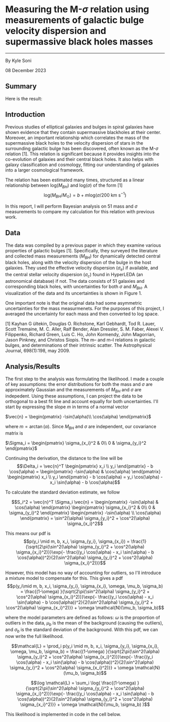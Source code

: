 # Measuring the M-$\sigma$ relation using measurements of galactic bulge velocity dispersion and supermassive black holes masses

---

By Kyle Soni

08 December 2023

## Summary

Here is the result:

## Introduction

Previous studies of elliptical galaxies and bulges in spiral galaxies have shown evidence that they contain supermassive blackholes at their center. Moreover, an important relationship which correlates the mass of the supermassive black holes to the velocity dispersion of stars in the surrounding galactic bulge has been discovered, often known as the M-$\sigma$ relation [1]. This relation is significant because it provides insights into the co-evolution of galaxies and their central black holes. It also helps with galaxy classification and cosmology, fitting our understanding of galaxies into a larger cosmological framework.

The relation has been estimated many times, structured as a linear relationship between $\text{log}(M_{BH})$ and $\text{log}(\sigma)$ of the form [1]
$$\text{log}(M_{BH}/M_\odot) = b + m \text{log}(\sigma / 200 \text{ km s$^{-1}$})$$

In this report, I will perform Bayesian analysis on 51 mass and $\sigma$ measurements to compare my calculation for this relation with previous work.

## Data

The data was compiled by a previous paper in which they examine various properties of galactic bulges [1]. Specifically, they surveyed the literature and collected mass measurements ($M_{BH}$) for dynamically detected central black holes, along with the velocity dispersion of the bulge in the host galaxies. They used the effective velocity dispersion ($\sigma_e$) if available, and the central stellar velocity dispersion ($\sigma_c$) found in HyperLEDA (an astronomical database) if not. The data consists of 51 galaxies and corresponding black holes, with uncertainties for both $\sigma$ and $M_{BH}$. A visualization of the data and its uncertainties is shown in Figure 1.

One important note is that the original data had some asymmetric uncertainties for the mass measurmenets. For the purposes of this project, I averaged the uncertainty for each mass and then converted to log space.

[1] Kayhan G ̈ultekin, Douglas O. Richstone, Karl Gebhardt, Tod R. Lauer, Scott Tremaine, M. C. Aller, Ralf Bender, Alan Dressler, S. M. Faber, Alexei V. Filippenko, Richard Green, Luis C. Ho, John Kormendy, John Magorrian, Jason Pinkney, and Christos Siopis. The m– and m–l relations in galactic bulges, and determinations of their intrinsic scatter. The Astrophysical Journal, 698(1):198, may 2009.

## Analysis/Results

The first step to the analysis was formulating the likelihood. I made a couple of key assumptions: the error distributions for both the mass and $\sigma$ are approximately Gaussian and the measurements of $M_{BH}$ and $\sigma$ are indepedent. Using these assumptions, I can project the data to be orthogonal to a best fit line and account equally for both uncertainties. I'll start by expressing the slope $m$ in terms of a normal vector

$\vec{n} =
\begin{pmatrix}
-\sin(\alpha)\\
\cos(\alpha)
\end{pmatrix}$

where $m = \arctan(\alpha)$. Since $M_{BH}$ and $\sigma$ are independent, our covariance matrix is

$\Sigma_i = 
\begin{pmatrix}
\sigma_{x_i}^2 & 0\\
0 & \sigma_{y_i}^2
\end{pmatrix}$

Continuing the derivation, the distance to the line will be 
$$\Delta_i = \vec{n}^T \begin{pmatrix} x_i \\ y_i \end{pmatrix} - b \cos(\alpha) = \begin{pmatrix} -\sin(\alpha) & \cos(\alpha) \end{pmatrix} \begin{pmatrix} x_i \\ y_i \end{pmatrix} - b \cos(\alpha) = y_i \cos(\alpha) - x_i \sin(\alpha) - b \cos(\alpha)$$

To calculate the standard deviation estimate, we follow

$$S_i^2 = \vec{n}^T \Sigma_i \vec{n} = \begin{pmatrix} -\sin(\alpha) & \cos(\alpha) \end{pmatrix} 
\begin{pmatrix}
\sigma_{x_i}^2 & 0\\
0 & \sigma_{y_i}^2
\end{pmatrix} 
\begin{pmatrix} -\sin(\alpha) \\ \cos(\alpha) \end{pmatrix} = \sin^2(\alpha) \sigma_{y_i}^2 + \cos^2(\alpha) \sigma_{x_i}^2$$

This means our pdf is 
$$p(y_i \mid m, b, x_i, \sigma_{y_i}, \sigma_{x_i}) = \frac{1}{\sqrt{2\pi(\sin^2(\alpha) \sigma_{y_i}^2 + \cos^2(\alpha) \sigma_{x_i}^2)}}\exp{- \frac{(y_i \cos(\alpha) - x_i \sin(\alpha) - b \cos(\alpha))^2}{2(\sin^2(\alpha) \sigma_{y_i}^2 + \cos^2(\alpha) \sigma_{x_i}^2)}}$$

However, this model has no way of accounting for outliers, so I'll introduce a mixture model to compensate for this. This gives a pdf
$$p(y_i\mid m, b, x_i, \sigma_{y_i}, \sigma_{x_i}, \omega, \mu_b, \sigma_b) = \frac{(1-\omega) }{\sqrt{2\pi(\sin^2(\alpha) \sigma_{y_i}^2 + \cos^2(\alpha) \sigma_{x_i}^2)}}\exp{- \frac{(y_i \cos(\alpha) - x_i \sin(\alpha) - b \cos(\alpha))^2}{2(\sin^2(\alpha) \sigma_{y_i}^2 + \cos^2(\alpha) \sigma_{x_i}^2)}} + \omega \mathcal{N}(\mu_b, \sigma_b)$$

where the model parameters are defined as follows: $\omega$ is the proportion of outliers in the data, $\mu_b$ is the mean of the background (causing the outliers), and $\sigma_b$ is the standard deviation of the background. With this pdf, we can now write the full likelihood.

$$\mathcal{L} = \prod_i p(y_i \mid m, b, x_i, \sigma_{y_i}, \sigma_{x_i}, \omega, \mu_b, \sigma_b) = \frac{(1-\omega) }{\sqrt{2\pi(\sin^2(\alpha) \sigma_{y_i}^2 + \cos^2(\alpha) \sigma_{x_i}^2)}}\exp{- \frac{(y_i \cos(\alpha) - x_i \sin(\alpha) - b \cos(\alpha))^2}{2(\sin^2(\alpha) \sigma_{y_i}^2 + \cos^2(\alpha) \sigma_{x_i}^2)}} + \omega \mathcal{N}(\mu_b, \sigma_b)$$

$$\log \mathcal{L} = \sum_i \log( \frac{(1-\omega) }{\sqrt{2\pi(\sin^2(\alpha) \sigma_{y_i}^2 + \cos^2(\alpha) \sigma_{x_i}^2)}}\exp{- \frac{(y_i \cos(\alpha) - x_i \sin(\alpha) - b \cos(\alpha))^2}{2(\sin^2(\alpha) \sigma_{y_i}^2 + \cos^2(\alpha) \sigma_{x_i}^2)}} + \omega \mathcal{N}(\mu_b, \sigma_b) )$$

This likelihood is implemented in code in the cell below.